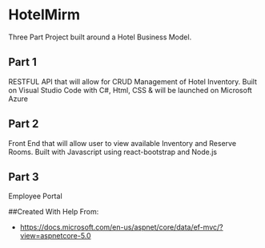 # HotelMirm
Three Part Project built around a Hotel Business Model. 

## Part 1
RESTFUL API that will allow for CRUD Management of Hotel Inventory. Built on Visual Studio Code with C#, Html, CSS & will be launched on Microsoft Azure

## Part 2
Front End that will allow user to view available Inventory and Reserve Rooms. Built with Javascript using react-bootstrap and Node.js

## Part 3
Employee Portal

##Created With Help From:
- https://docs.microsoft.com/en-us/aspnet/core/data/ef-mvc/?view=aspnetcore-5.0